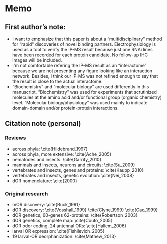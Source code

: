 # Memo
## First author’s note:
* I want to emphasize that this paper is about a “multidisciplinary" method for “rapid" discoveries of novel binding partners. Electrophysiology is used as a tool to verify the IP-MS result because just one RNAi lines have been recorded for each protein candidate. No follow-up IHC images will be included.
* I'm not comfortable refering the IP-MS result as an “interactome” because we are not presenting any figure looking like an interaction network. Besides, I think our IP-MS was not refined enough to say that the result is close to the actual interactome.
* “Biochemistry” and “molecular biology” are used differently in this manuscript. “Biochemistry” was used for experiments that scrutinized molecules at the amino acid and/or functional group (organic chemistry) level. “Molecular biology/physiology” was used mainly to indicate domain-domain and/or protein-protein interactions.

## Citation note (personal)

### Reviews
* across phyla: \cite{Hildebrand_1997}
* across phyla, more extensive: \cite{Ache_2005}
* nematodes and insects: \cite{Garrity_2010}
* mammals and insects, neurons and circuits: \cite{Su_2009}
* vertebrates and insects, genes and proteins: \cite{Kaupp_2010}
* vertebrates and insects, genetic evolution: \cite{Nei_2008}
* dOR nomenclature: \cite{2000}

### Original research
* mOR discovery: \cite{Buck_1991}
* dOR discovery: \cite{Vosshall_1999} \cite{Clyne_1999} \cite{Gao_1999}
* dOR genetics, 60-genes 62-proteins: \cite{Robertson_2003}
* dOR genetics, complete map: \cite{Couto_2005}
* dOR odor coding, 24 antennal ORs: \cite{Hallem_2006}
* larval OR expression: \cite{Fishilevich_2005}
* 19 larval-OR deorphanization: \cite{Mathew_2013}
